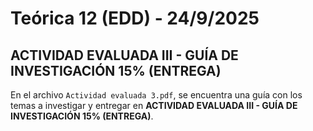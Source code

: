 # Teórica 12 (EDD) - 24/9/2025

## **ACTIVIDAD EVALUADA III - GUÍA DE INVESTIGACIÓN 15% (ENTREGA)**

En el archivo `Actividad evaluada 3.pdf`, se encuentra una guía con los temas a investigar y entregar en **ACTIVIDAD EVALUADA III - GUÍA DE INVESTIGACIÓN 15% (ENTREGA)**.